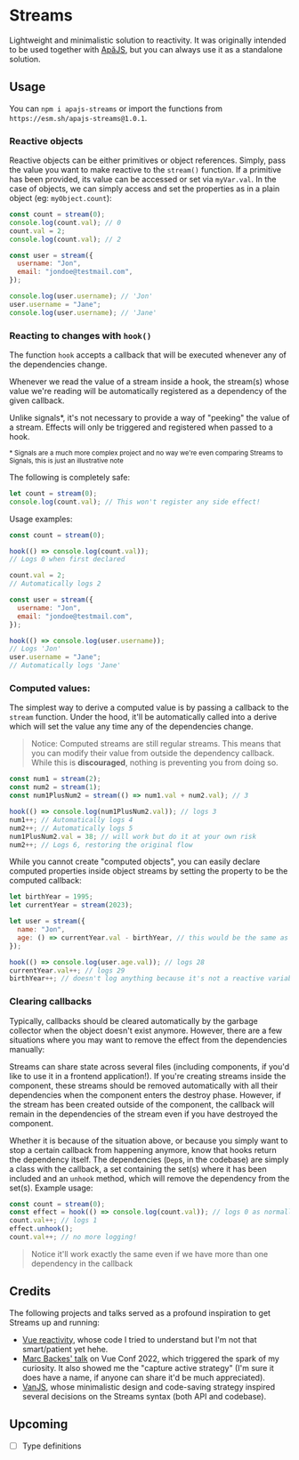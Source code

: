 # Streams

Lightweight and minimalistic solution to reactivity. It was originally intended to be used together with [ApăJS](https://github.com/alpalma95/apajs), but you can always use it as a standalone solution.

## Usage

You can `npm i apajs-streams` or import the functions from `https://esm.sh/apajs-streams@1.0.1`.

### Reactive objects

Reactive objects can be either primitives or object references. Simply, pass the value you want to make reactive to the `stream()` function.
If a primitive has been provided, its value can be accessed or set via `myVar.val`. In the case of objects, we can simply access and set the properties as in a plain object (eg: `myObject.count`):

```javascript
const count = stream(0);
console.log(count.val); // 0
count.val = 2;
console.log(count.val); // 2

const user = stream({
  username: "Jon",
  email: "jondoe@testmail.com",
});

console.log(user.username); // 'Jon'
user.username = "Jane";
console.log(user.username); // 'Jane'
```

### Reacting to changes with `hook()`

The function `hook` accepts a callback that will be executed whenever any of the dependencies change.

Whenever we read the value of a stream inside a hook, the stream(s) whose value we're reading will be automatically registered as a dependency of the given callback.

Unlike signals\*, it's not necessary to provide a way of "peeking" the value of a stream. Effects will only be triggered and registered when passed to a hook.

<sub>\* Signals are a much more complex project and no way we're even comparing Streams to Signals, this is just an illustrative note</sub>

The following is completely safe:

```javascript
let count = stream(0);
console.log(count.val); // This won't register any side effect!
```

Usage examples:

```javascript
const count = stream(0);

hook(() => console.log(count.val));
// Logs 0 when first declared

count.val = 2;
// Automatically logs 2

const user = stream({
  username: "Jon",
  email: "jondoe@testmail.com",
});

hook(() => console.log(user.username));
// Logs 'Jon'
user.username = "Jane";
// Automatically logs 'Jane'
```

### Computed values:

The simplest way to derive a computed value is by passing a callback to the `stream` function. Under the hood, it'll be automatically called into a derive which will set the value any time any of the dependencies change.

> Notice: Computed streams are still regular streams. This means that you can modify their value from outside the dependency callback. While this is **discouraged**, nothing is preventing you from doing so.

```javascript
const num1 = stream(2);
const num2 = stream(1);
const num1PlusNum2 = stream(() => num1.val + num2.val); // 3

hook(() => console.log(num1PlusNum2.val)); // logs 3
num1++; // Automatically logs 4
num2++; // Automatically logs 5
num1PlusNum2.val = 38; // will work but do it at your own risk
num2++; // Logs 6, restoring the original flow
```

While you cannot create "computed objects", you can easily declare computed properties inside object streams by setting the property to be the computed callback:

```javascript
let birthYear = 1995;
let currentYear = stream(2023);

let user = stream({
  name: "Jon",
  age: () => currentYear.val - birthYear, // this would be the same as age: stream(() => currentYear.val - birthYear)
});

hook(() => console.log(user.age.val)); // logs 28
currentYear.val++; // logs 29
birthYear++; // doesn't log anything because it's not a reactive variable
```

### Clearing callbacks

Typically, callbacks should be cleared automatically by the garbage collector when the object doesn't exist anymore. However, there are a few situations where you may want to remove the effect from the dependencies manually:

Streams can share state across several files (including components, if you'd like to use it in a frontend application!). If you're creating streams inside the component, these streams should be removed automatically with all their dependencies when the component enters the destroy phase. However, if the stream has been created outside of the component, the callback will remain in the dependencies of the stream even if you have destroyed the component.

Whether it is because of the situation above, or because you simply want to stop a certain callback from happening anymore, know that hooks return the dependency itself. The dependencies (`Dep`s, in the codebase) are simply a class with the callback, a set containing the set(s) where it has been included and an `unhook` method, which will remove the dependency from the set(s). Example usage:

```javascript
const count = stream(0);
const effect = hook(() => console.log(count.val)); // logs 0 as normally
count.val++; // logs 1
effect.unhook();
count.val++; // no more logging!
```

> Notice it'll work exactly the same even if we have more than one dependency in the callback

## Credits

The following projects and talks served as a profound inspiration to get Streams up and running:

- [Vue reactivity](https://github.com/vuejs/core/tree/main/packages/reactivity), whose code I tried to understand but I'm not that smart/patient yet hehe.
- [Marc Backes' talk](https://www.youtube.com/watch?v=zZ99CTme5yM&ab_channel=VueGermany) on Vue Conf 2022, which triggered the spark of my curiosity. It also showed me the "capture active strategy" (I'm sure it does have a name, if anyone can share it'd be much appreciated).
- [VanJS](https://github.com/vanjs-org/van), whose minimalistic design and code-saving strategy inspired several decisions on the Streams syntax (both API and codebase).

## Upcoming

- [ ] Type definitions
